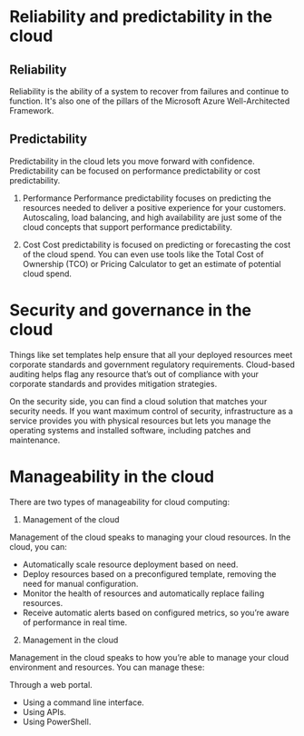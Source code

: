 # Reliability and predictability in the cloud

## Reliability

Reliability is the ability of a system to recover from failures and continue to function. It's also one of the pillars of the Microsoft Azure Well-Architected Framework.

## Predictability

Predictability in the cloud lets you move forward with confidence. Predictability can be focused on performance predictability or cost predictability. 

1. Performance
Performance predictability focuses on predicting the resources needed to deliver a positive experience for your customers. Autoscaling, load balancing, and high availability are just some of the cloud concepts that support performance predictability.

2. Cost
Cost predictability is focused on predicting or forecasting the cost of the cloud spend.  You can even use tools like the Total Cost of Ownership (TCO) or Pricing Calculator to get an estimate of potential cloud spend.

# Security and governance in the cloud

Things like set templates help ensure that all your deployed resources meet corporate standards and government regulatory requirements.
Cloud-based auditing helps flag any resource that’s out of compliance with your corporate standards and provides mitigation strategies.

On the security side, you can find a cloud solution that matches your security needs. If you want maximum control of security, infrastructure as a service provides you with physical resources but lets you manage the operating systems and installed software, including patches and maintenance. 

# Manageability in the cloud

There are  two types of manageability for cloud computing:

1. Management of the cloud
   
Management of the cloud speaks to managing your cloud resources. In the cloud, you can:

* Automatically scale resource deployment based on need.
* Deploy resources based on a preconfigured template, removing the need for manual configuration.
* Monitor the health of resources and automatically replace failing resources.
* Receive automatic alerts based on configured metrics, so you’re aware of performance in real time.


2. Management in the cloud

Management in the cloud speaks to how you’re able to manage your cloud environment and resources. You can manage these:

Through a web portal.
* Using a command line interface.
* Using APIs.
* Using PowerShell.

